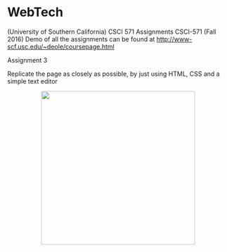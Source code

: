 # WebTech
(University of Southern California) CSCI 571 Assignments 
CSCI-571 (Fall 2016)
Demo of all the assignments can be found at http://www-scf.usc.edu/~deole/coursepage.html

Assignment 3

Replicate the page as closely as possible, by just using HTML, CSS and a simple text editor
<p align="center">
  <img src="http://cs-server.usc.edu:45678/hw/hw3/ScreenShotFirefox.png" width="350"/>
</p>
